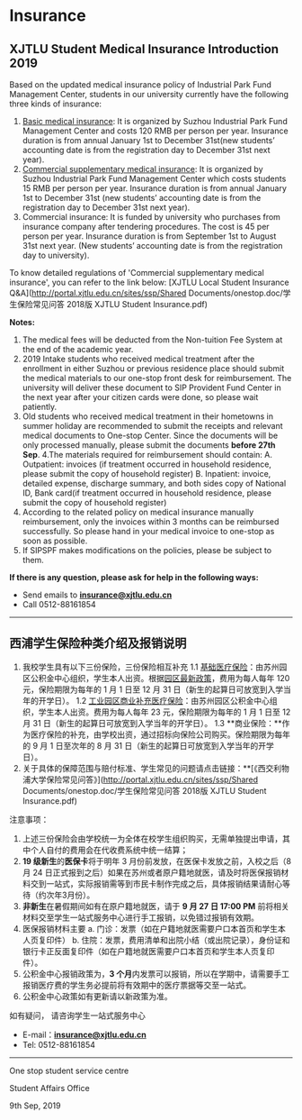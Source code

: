 # Insurance

## XJTLU Student Medical Insurance Introduction 2019 

Based on the updated medical insurance policy of Industrial Park Fund Management Center, students in our university currently have the following three kinds of insurance:

1. [Basic medical insurance](http://www.sipspf.org.cn/publish/main/198/2011/20110629103335222434497/20110629103335222434497_.html): It is organized by Suzhou Industrial Park Fund Management Center and costs 120 RMB per person per year. Insurance duration is from annual January 1st to December 31st(new students’ accounting date is from the registration day to December 31st next year). 
2. [Commercial supplementary medical insurance](http://www.sipspf.org.cn/publish/main/434/2012/20121129092913099644544/20121129092913099644544_.html): It is organized by Suzhou Industrial Park Fund Management Center which costs students 15 RMB per person per year. Insurance duration is from annual January 1st to December 31st (new students’ accounting date is from the registration day to December 31st next year).
3. Commercial insurance: It is funded by university who purchases from insurance company after tendering procedures. The cost is 45 per person per year. Insurance duration is from September 1st to August 31st next year. (New students’ accounting date is from the registration day to university).

To know detailed regulations of 'Commercial supplementary medical insurance', you can refer to the link below:  [XJTLU Local Student Insurance Q&A](http://portal.xjtlu.edu.cn/sites/ssp/Shared Documents/onestop.doc/学生保险常见问答 2018版 XJTLU Student Insurance.pdf)

**Notes:**

1. The medical fees will be deducted from the Non-tuition Fee System at the end of the academic year.
2. 2019 Intake students who received medical treatment after the enrollment in either Suzhou or previous residence place should submit the medical materials to our one-stop front desk for reimbursement. The university will deliver these document to SIP Provident Fund Center in the next year after your citizen cards were done, so please wait patiently.
3. Old students who received medical treatment in their hometowns in summer holiday are recommended to submit the receipts and relevant medical documents to One-stop Center. Since the documents will be only processed manually, please submit the documents **before 27th Sep**.
4.The materials required for reimbursement should contain:
	A. Outpatient: invoices (if treatment occurred in household residence, please submit the copy of household register)
	B. Inpatient: invoice, detailed expense, discharge summary, and both sides copy of National ID, Bank card(if treatment occurred in household residence, please submit the copy of household register)
5. According to the related policy on medical insurance manually reimbursement, only the invoices within 3 months can be reimbursed successfully. So please hand in your medical invoice to one-stop as soon as possible. 
6. If SIPSPF makes modifications on the policies, please be subject to them.

**If there is any question, please ask for help in the following ways:**

- Send emails to [**insurance@xjtlu.edu.cn**](mailto:insurance@xjtlu.edu.cn)
- Call 0512-88161854

---

## 西浦学生保险种类介绍及报销说明

1. 我校学生具有以下三份保险，三份保险相互补充
   1.1 [基础医疗保险](http://www.sipspf.org.cn/publish/main/198/2011/20110629103335222434497/20110629103335222434497_.html)：由苏州园区公积金中心组织，学生本人出资。根据[园区最新政策](https://www.sipspf.org.cn/publish/main/141/2017/20171019110631873688565/20171019110631873688565_.html)，费用为每人每年 120 元，保险期限为每年的 1 月 1 日至 12 月 31 日（新生的起算日可放宽到入学当年的开学日）。
   1.2 [工业园区商业补充医疗保险](http://www.sipspf.org.cn/publish/main/434/2012/20121129092913099644544/20121129092913099644544_.html)：由苏州园区公积金中心组织，学生本人出资。费用为每人每年 23 元，保险期限为每年的 1 月 1 日至 12 月 31 日（新生的起算日可放宽到入学当年的开学日）。
   1.3 **商业保险：**作为医疗保险的补充，由学校出资，通过招标向保险公司购买。保险期限为每年的 9 月 1 日至次年的 8 月 31 日（新生的起算日可放宽到入学当年的开学日）。
2. 关于具体的保障范围与赔付标准、学生常见的问题请点击链接：**[《西交利物浦大学保险常见问答》](http://portal.xjtlu.edu.cn/sites/ssp/Shared Documents/onestop.doc/学生保险常见问答 2018版 XJTLU Student Insurance.pdf)

注意事项：

1. 上述三份保险会由学校统一为全体在校学生组织购买，无需单独提出申请，其中个人自付的费用会在代收费系统中统一结算；
2. **19 级新生**的**医保卡**将于明年 3 月份前发放，在医保卡发放之前，入校之后（8 月 24 日正式报到之后）如果在苏州或者原户籍地就医，请及时将医保报销材料交到一站式，实际报销需等到市民卡制作完成之后，具体报销结果请耐心等待（约次年3月份）。
3. **非新生**在暑假期间如有在原户籍地就医，请于 **9 月 27 日 17:00 PM** 前将相关材料交至学生一站式服务中心进行手工报销，以免错过报销有效期。
4. 医保报销材料主要
   a. 门诊：发票（如在户籍地就医需要户口本首页和学生本人页复印件）
   b. 住院：发票，费用清单和出院小结（或出院记录），身份证和银行卡正反面复印件（如在户籍地就医需要户口本首页和学生本人页复印件）。
5. 公积金中心报销政策为，**3 个月**内发票可以报销，所以在学期中，请需要手工报销医疗费的学生务必提前将有效期中的医疗票据等交至一站式。
6. 公积金中心政策如有更新请以新政策为准。 

如有疑问， 请咨询学生一站式服务中心

- E-mail：[**insurance@xjtlu.edu.cn**](mailto:insurance@xjtlu.edu.cn)
- Tel: 0512-88161854

---

One stop student service centre

Student Affairs Office

9th Sep, 2019